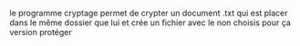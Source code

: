 le programme cryptage permet de crypter un document .txt qui est placer dans le même dossier que lui et crée un fichier avec le non choisis pour ça version protéger
